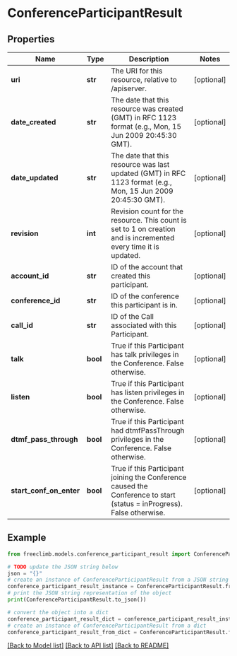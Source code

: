 # ConferenceParticipantResult


## Properties

Name | Type | Description | Notes
------------ | ------------- | ------------- | -------------
**uri** | **str** | The URI for this resource, relative to /apiserver. | [optional] 
**date_created** | **str** | The date that this resource was created (GMT) in RFC 1123 format (e.g., Mon, 15 Jun 2009 20:45:30 GMT). | [optional] 
**date_updated** | **str** | The date that this resource was last updated (GMT) in RFC 1123 format (e.g., Mon, 15 Jun 2009 20:45:30 GMT). | [optional] 
**revision** | **int** | Revision count for the resource. This count is set to 1 on creation and is incremented every time it is updated. | [optional] 
**account_id** | **str** | ID of the account that created this participant. | [optional] 
**conference_id** | **str** | ID of the conference this participant is in. | [optional] 
**call_id** | **str** | ID of the Call associated with this Participant. | [optional] 
**talk** | **bool** | True if this Participant has talk privileges in the Conference. False otherwise. | [optional] 
**listen** | **bool** | True if this Participant has listen privileges in the Conference. False otherwise. | [optional] 
**dtmf_pass_through** | **bool** | True if this Participant had dtmfPassThrough privileges in the Conference. False otherwise. | [optional] 
**start_conf_on_enter** | **bool** | True if this Participant joining the Conference caused the Conference to start (status &#x3D; inProgress). False otherwise. | [optional] 

## Example

```python
from freeclimb.models.conference_participant_result import ConferenceParticipantResult

# TODO update the JSON string below
json = "{}"
# create an instance of ConferenceParticipantResult from a JSON string
conference_participant_result_instance = ConferenceParticipantResult.from_json(json)
# print the JSON string representation of the object
print(ConferenceParticipantResult.to_json())

# convert the object into a dict
conference_participant_result_dict = conference_participant_result_instance.to_dict()
# create an instance of ConferenceParticipantResult from a dict
conference_participant_result_from_dict = ConferenceParticipantResult.from_dict(conference_participant_result_dict)
```
[[Back to Model list]](../README.md#documentation-for-models) [[Back to API list]](../README.md#documentation-for-api-endpoints) [[Back to README]](../README.md)


